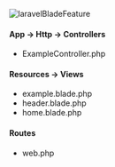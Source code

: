 ![laravelBladeFeature](https://user-images.githubusercontent.com/76163718/199563962-e1cf9d45-85b6-4c77-978c-77ecfd783101.png)
#### App -> Http -> Controllers
- ExampleController.php
#### Resources -> Views
- example.blade.php
- header.blade.php
- home.blade.php
#### Routes
- web.php
